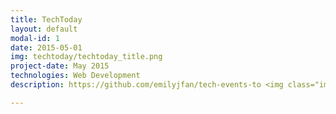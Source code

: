 ```yaml
---
title: TechToday
layout: default
modal-id: 1
date: 2015-05-01
img: techtoday/techtoday_title.png
project-date: May 2015
technologies: Web Development
description: https://github.com/emilyjfan/tech-events-to <img class="img-responsive img-centered" src="img/portfolio/techtoday/techtoday_map.png"> test <img class="img-responsive img-centered" src="img/portfolio/techtoday/techtoday_list.png"> test

---
```

